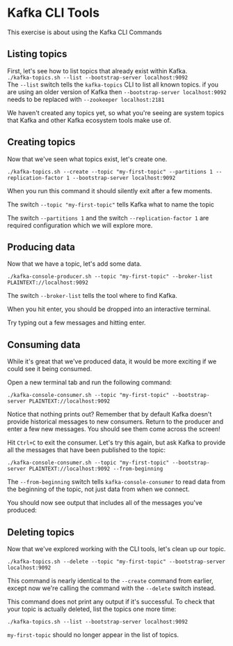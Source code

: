 # Kafka CLI Tools
This exercise is about using the Kafka CLI Commands

## Listing topics
First, let's see how to list topics that already exist within Kafka.  
`./kafka-topics.sh --list --bootstrap-server localhost:9092`   
The `--list` switch tells the `kafka-topics` CLI to list all known topics.
if you are using an older version of Kafka then `--bootstrap-server localhost:9092` needs to be replaced with `--zookeeper localhost:2181` 
  
We haven't created any topics yet, so what you're seeing are system topics that Kafka and other
Kafka ecosystem tools make use of.

## Creating topics

Now that we've seen what topics exist, let's create one.

`./kafka-topics.sh --create --topic "my-first-topic" --partitions 1 --replication-factor 1 --bootstrap-server localhost:9092`

When you run this command it should silently exit after a few moments.

The switch `--topic "my-first-topic"` tells Kafka what to name the topic

The switch `--partitions 1` and the switch `--replication-factor 1` are required configuration
which we will explore more.


## Producing data

Now that we have a topic, let's add some data.

`./kafka-console-producer.sh --topic "my-first-topic" --broker-list PLAINTEXT://localhost:9092`

The switch `--broker-list` tells the tool where to find Kafka.

When you hit enter, you should be dropped into an interactive terminal.

Try typing out a few messages and hitting enter.

## Consuming data

While it's great that we've produced data, it would be more exciting if we could see it being
consumed.

Open a new terminal tab and run the following command:

`./kafka-console-consumer.sh --topic "my-first-topic" --bootstrap-server PLAINTEXT://localhost:9092`

Notice that nothing prints out? Remember that by default Kafka doesn't provide historical messages to new consumers. Return to the producer and enter a few new messages. You should see them come across the screen!

Hit `Ctrl+C` to exit the consumer. Let's try this again, but ask Kafka to provide all the messages that have been published to the topic:

`./kafka-console-consumer.sh --topic "my-first-topic" --bootstrap-server PLAINTEXT://localhost:9092 --from-beginning`

The `--from-beginning` switch tells `kafka-console-consumer` to read data from the beginning of the topic, not just data from when we connect.

You should now see output that includes all of the messages you've produced:



## Deleting topics

Now that we've explored working with the CLI tools, let's clean up our topic.

`./kafka-topics.sh --delete --topic "my-first-topic" --bootstrap-server localhost:9092`

This command is nearly identical to the `--create` command from earlier, except now we're calling the
command with the `--delete` switch instead.

This command does not print any output if it's successful. To check that your topic is actually deleted, list the topics one more time:

`./kafka-topics.sh --list --bootstrap-server localhost:9092`

`my-first-topic` should no longer appear in the list of topics.

